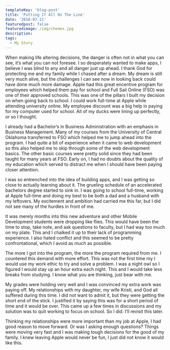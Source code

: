 ```yaml
---
templateKey: 'blog-post'
title: 'Putting It All On The Line'
date: '2018-07-21'
featuredpost: false
featuredimage: /img/chemex.jpg
description:
tags:
  - My Story
---
```


When making life altering decisions, the danger is often not in what you can see, it’s what you can not foresee. I so desperately wanted to make apps, I believe I was blind to any and all danger just up ahead. I thank God for protecting me and my family while I chased after a dream. My dream is still very much alive, but the challenges I can see now in looking back could have done much more damage. Apple had this great encentive program for employees which helped them pay for school and Full Sail Online (FSO) was one of their approved schools. This was one of the pillars I built my decision on when going back to school. I could work full-time at Apple while attending university online. My employee discount was a big help in paying for my computer used for school. All of my ducks were lining up perfectly, or so I thought.

I already had a Bachelor’s in Business Administration with an emphasis in Business Management. Many of my courses from the University of Central Oklahoma transferred to FSO which helped me to jump ahead into the program. I had quite a bit of experience when it came to web development so this also helped me to skip through some of the web development basics. The other basic courses were pretty solid since they had been taught for many years at FSO. Early on, I had no doubts about the quality of my education which served to distract me when I should have been paying closer attention.

I was so entrenched into the idea of building apps, and I was getting so close to actually learning about it. The grueling schedule of an accelerated bachelors degree started to sink in. I was going to school full-time, working at Apple full-time and doing my best to be both a dad and a husband with my leftovers. My excitement and ambition had carried me this far, but I did not see many of the hurdles in front of me.

It was merely months into this new adventure and other Mobile Development students were dropping like flies. This would have been the time to stop, take note, and ask questions to faculty, but I had way too much on my plate. This and I chalked it up to their lack of programming experience. I also hated conflict and this seemed to be pretty confrontational, which I avoid as much as possible.

The more I got into the program, the more the program required from me. I countered this demand with more effort. This was not the first time my I would use my work ethic to try and solve a problem. I was a night owl so I figured I would stay up an hour extra each night. This and I would take less breaks from studying. I know what you are thinking, just bear with me.

My grades were holding very well and I was convinced my extra work was paying off. My relationships with my daughter, my wife Kristi, and God all suffered during this time. I did not want to admit it, but they were getting the short end of the stick. I justified it by saying this was for a short period of time and it would be over. This came up a few times in discussions and my solution was to quit working to focus on school. So I did. I’ll revisit this later.

Thinking my relationships were more important than my job at Apple, I had good reason to move forward. Or was I asking enough questions? Things were moving very fast and I was making tough decisions for the good of my family. I knew leaving Apple would never be fun, I just did not know it would like this.

